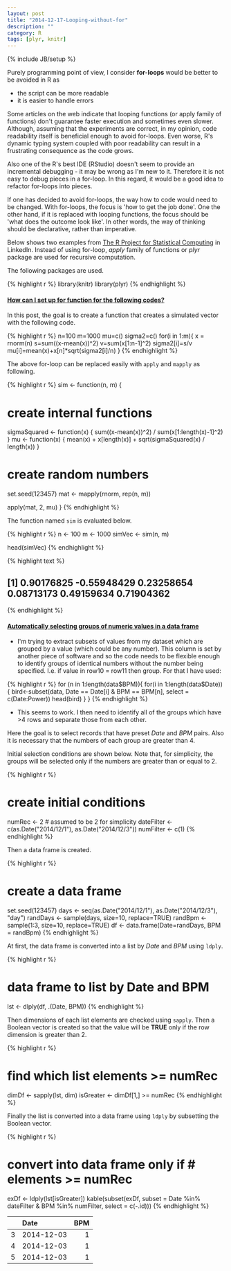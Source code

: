 ```yaml
---
layout: post
title: "2014-12-17-Looping-without-for"
description: ""
category: R
tags: [plyr, knitr]
---
```

{% include JB/setup %}

Purely programming point of view, I consider **for-loops** would be better to be avoided in R as 

* the script can be more readable 
* it is easier to handle errors 

Some articles on the web indicate that looping functions (or apply family of functions) don't guarantee faster execution and sometimes even slower. Although, assuming that the experiments are correct, in my opinion, code readability itself is beneficial enough to avoid for-loops. Even worse, R's dynamic typing system coupled with poor readability can result in a frustrating consequence as the code grows. 

Also one of the R's best IDE (RStudio) doesn't seem to provide an incremental debugging - it may be wrong as I'm new to it. Therefore it is not easy to debug pieces in a for-loop. In this regard, it would be a good idea to refactor for-loops into pieces. 

If one has decided to avoid for-loops, the way how to code would need to be changed. With for-loops, the focus is 'how to get the job done'. One the other hand, if it is replaced with looping functions, the focus should be 'what does the outcome look like'. In other words, the way of thinking should be declarative, rather than imperative.

Below shows two examples from [The R Project for Statistical Computing](http://www.linkedin.com/groups/R-Project-Statistical-Computing-77616?home=&gid=77616&trk=anet_ug_hm) in LinkedIn. Instead of using for-loop, _apply_ family of functions or _plyr_ package are used for recursive computation.

The following packages are used.


{% highlight r %}
library(knitr)
library(plyr)
{% endhighlight %}

#### [How can I set up for function for the following codes?](http://www.linkedin.com/groups/How-can-I-set-up-77616.S.5944557854001238016?trk=groups_search_item_list-0-b-ttl&goback=%2Egna_77616)

In this post, the goal is to create a function that creates a simulated vector with the following code.


{% highlight r %}
n=100
m=1000
mu=c()
sigma2=c()
for(i in 1:m){
  x = rnorm(n)
  s=sum((x-mean(x))^2)
  v=sum(x[1:n-1]^2)
  sigma2[i]=s/v
  mu[i]=mean(x)+x[n]*sqrt(sigma2[i]/n) 
}
{% endhighlight %}

The above for-loop can be replaced easily with `apply` and `mapply` as following.


{% highlight r %}
sim <- function(n, m) {
  # create internal functions
  sigmaSquared <- function(x) {
    sum((x-mean(x))^2) / sum(x[1:length(x)-1]^2)
  }
  mu <- function(x) {
    mean(x) + x[length(x)] + sqrt(sigmaSquared(x) / length(x))
  }
  
  # create random numbers
  set.seed(123457)
  mat <- mapply(rnorm, rep(n, m))
  
  apply(mat, 2, mu)
}
{% endhighlight %}

The function named `sim` is evaluated below.


{% highlight r %}
n <- 100
m <- 1000
simVec <- sim(n, m)

head(simVec)
{% endhighlight %}



{% highlight text %}
## [1]  0.90176825 -0.55948429  0.23258654  0.08713173  0.49159634  0.71904362
{% endhighlight %}

#### [Automatically selecting groups of numeric values in a data frame](http://www.linkedin.com/groups/Automatically-selecting-groups-numeric-values-77616.S.5950288359975899139?trk=groups_followed_item_list-0-b-ttl)

* I'm trying to extract subsets of values from my dataset which are grouped by a value (which could be any number). This column is set by another piece of software and so the code needs to be flexible enough to identify groups of identical numbers without the number being specified. I.e. if value in row10 = row11 then group. For that I have used:


{% highlight r %}
for (n in 1:length(data$BPM)){
  for(i in 1:length(data$Date)){
    bird<-subset(data, Date == Date[i] & BPM == BPM[n], select = c(Date:Power))
    head(bird)
  }
}
{% endhighlight %}

* This seems to work. I then need to identify all of the groups which have >4 rows and separate those from each other.

Here the goal is to select records that have preset _Date_ and _BPM_ pairs. Also it is necessary that the numbers of each group are greater than 4.

Initial selection conditions are shown below. Note that, for simplicity, the groups will be selected only if the numbers are greater than or equal to 2.


{% highlight r %}
# create initial conditions
numRec <- 2 # assumed to be 2 for simplicity
dateFilter <- c(as.Date("2014/12/1"), as.Date("2014/12/3"))
numFilter <- c(1)
{% endhighlight %}

Then a data frame is created.


{% highlight r %}
# create a data frame
set.seed(123457) 
days <- seq(as.Date("2014/12/1"), as.Date("2014/12/3"), "day") 
randDays <- sample(days, size=10, replace=TRUE) 
randBpm <- sample(1:3, size=10, replace=TRUE) 
df <- data.frame(Date=randDays, BPM = randBpm) 
{% endhighlight %}

At first, the data frame is converted into a list by _Date_ and _BPM_ using `ldply`.


{% highlight r %}
# data frame to list by Date and BPM
lst <- dlply(df, .(Date, BPM))
{% endhighlight %}

Then dimensions of each list elements are checked using `sapply`. Then a Boolean vector is created so that the value will be **TRUE** only if the row dimension is greater than 2.


{% highlight r %}
# find which list elements >= numRec
dimDf <- sapply(lst, dim)
isGreater <- dimDf[1,] >= numRec
{% endhighlight %}

Finally the list is converted into a data frame using `ldply` by subsetting the Boolean vector.


{% highlight r %}
# convert into data frame only if # elements >= numRec
exDf <- ldply(lst[isGreater])
kable(subset(exDf, subset = Date %in% dateFilter & BPM %in% numFilter, select = c(-.id)))
{% endhighlight %}



|   |Date       | BPM|
|:--|:----------|---:|
|3  |2014-12-03 |   1|
|4  |2014-12-03 |   1|
|5  |2014-12-03 |   1|
